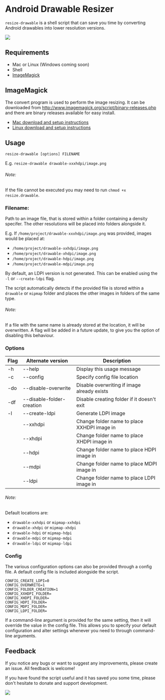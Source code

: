 # Android Drawable Resizer

`resize-drawable` is a shell script that can save you time by converting Android drawables into lower resolution versions.


<a href="https://www.paypal.com/cgi-bin/webscr?cmd=_s-xclick&hosted_button_id=VNDYLUZK5AYV4"><img src="https://www.paypalobjects.com/en_GB/i/btn/btn_donate_LG.gif"/></a>

## Requirements

- Mac or Linux (Windows coming soon)
- Shell
- [ImageMagick](http://www.imagemagick.org/script/binary-releases.php)

## ImageMagick

The convert program is used to perform the image resizing. It can be downloaded from http://www.imagemagick.org/script/binary-releases.php and there are binary releases available for easy install.

- [Mac download and setup instructions](http://www.imagemagick.org/script/binary-releases.php#macosx)
- [Linux download and setup instructions](http://www.imagemagick.org/script/binary-releases.php#unix)

## Usage

`resize-drawable [options] FILENAME`

E.g. `resize-drawable drawable-xxxhdpi/image.png`

###### Note:
If the file cannot be executed you may need to run `chmod +x resize.drawable`.

### Filename:
Path to an image file, that is stored within a folder containing a density specifer. The other resolutions will be placed into folders alongside it.

E.g. If `/home/project/drawable-xxxhdpi/image.png` was provided, images would be placed at:

- `/home/project/drawable-xxhdpi/image.png`
- `/home/project/drawable-xhdpi/image.png`
- `/home/project/drawable-hdpi/image.png`
- `/home/project/drawable-mdpi/image.png`

By default, an LDPI version is not generated. This can be enabled using the `-l` or `--create-ldpi` flag.

The script automatically detects if the provided file is stored within a `drawable` or `mipmap` folder and places the other images in folders of the same type.

###### Note:
If a file with the same name is already stored at the location, it will be overwritten. A flag will be added in a future update, to give you the option of disabling this behaviour.

### Options

| Flag | Alternate version         | Description                                 |
| ---- | ------------------------- | ------------------------------------------- |
| -h   | --help                    | Display this usage message                  |
| -c   | --config                  | Specify config file location                |
| -do  | --disable-overwrite       | Disable overwriting if image already exists |
| -df  | --disable-folder-creation | Disable creating folder if it doesn't exit  |
| -l   | --create-ldpi             | Generate LDPI image                         |
|      | --xxhdpi                  | Change folder name to place XXHDPI image in |
|      | --xhdpi                   | Change folder name to place XHDPI image in  |
|      | --hdpi                    | Change folder name to place HDPI image in   |
|      | --mdpi                    | Change folder name to place MDPI image in   |
|      | --ldpi                    | Change folder name to place LDPI image in   |

###### Note:
Default locations are:
- `drawable-xxhdpi` or `mipmap-xxhdpi`
- `drawable-xhdpi` or `mipmap-xhdpi`
- `drawable-hdpi` or `mipmap-hdpi`
- `drawable-mdpi` or `mipmap-mdpi`
- `drawable-ldpi` or `mipmap-ldpi`

### Config

The various configuration options can also be provided through a config file. A default config file is included alongside the script.

```
CONFIG_CREATE_LDPI=0
CONFIG_OVERWRITE=1
CONFIG_FOLDER_CREATION=1
CONFIG_XXHDPI_FOLDER=
CONFIG_XHDPI_FOLDER=
CONFIG_HDPI_FOLDER=
CONFIG_MDPI_FOLDER=
CONFIG_LDPI_FOLDER=
```

If a command-line argument is provided for the same setting, then it will override the value in the config file. This allows you to specify your default configuration and alter settings whenever you need to through command-line arguments.

## Feedback

If you notice any bugs or want to suggest any improvements, please create an issue. All feedback is welcome!

If you have found the script useful and it has saved you some time, please don't hesitate to donate and support development.

<a href="https://www.paypal.com/cgi-bin/webscr?cmd=_s-xclick&hosted_button_id=VNDYLUZK5AYV4"><img src="https://www.paypalobjects.com/en_GB/i/btn/btn_donate_LG.gif"/></a>


